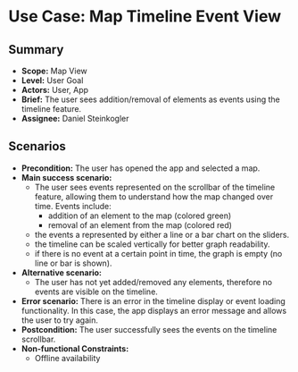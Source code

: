 # Use Case: Map Timeline Event View

## Summary

- **Scope:** Map View
- **Level:** User Goal
- **Actors:** User, App
- **Brief:** The user sees addition/removal of elements as events using the timeline feature.
- **Assignee:** Daniel Steinkogler

## Scenarios

- **Precondition:**
  The user has opened the app and selected a map.
- **Main success scenario:**
  - The user sees events represented on the scrollbar of the timeline feature, allowing them to understand how the map changed over time.
    Events include:
    - addition of an element to the map (colored green)
    - removal of an element from the map (colored red)
  - the events a represented by either a line or a bar chart on the sliders.
  - the timeline can be scaled vertically for better graph readability.
  - if there is no event at a certain point in time, the graph is empty (no line or bar is shown).
- **Alternative scenario:**
  - The user has not yet added/removed any elements, therefore no events are visible on the timeline.
- **Error scenario:**
  There is an error in the timeline display or event loading functionality.
  In this case, the app displays an error message and allows the user to try again.
- **Postcondition:**
  The user successfully sees the events on the timeline scrollbar.
- **Non-functional Constraints:**
  - Offline availability
